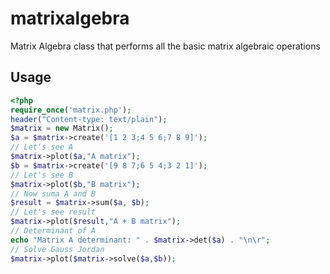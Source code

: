 # matrixalgebra
Matrix Algebra class that performs all the basic matrix algebraic operations
## Usage
```php
<?php
require_once('matrix.php');
header("Content-type: text/plain");
$matrix = new Matrix();
$a = $matrix->create('[1 2 3;4 5 6;7 8 9]');
// Let's see A
$matrix->plot($a,"A matrix");
$b = $matrix->create('[9 8 7;6 5 4;3 2 1]');
// Let's see B
$matrix->plot($b,"B matrix");
// Now suma A and B
$result = $matrix->sum($a, $b);
// Let's see result
$matrix->plot($result,"A + B matrix");
// Determinant of A
echo "Matrix A determinant: " . $matrix->det($a) . "\n\r";
// Solve Gauss Jordan
$matrix->plot($matrix->solve($a,$b));
```
